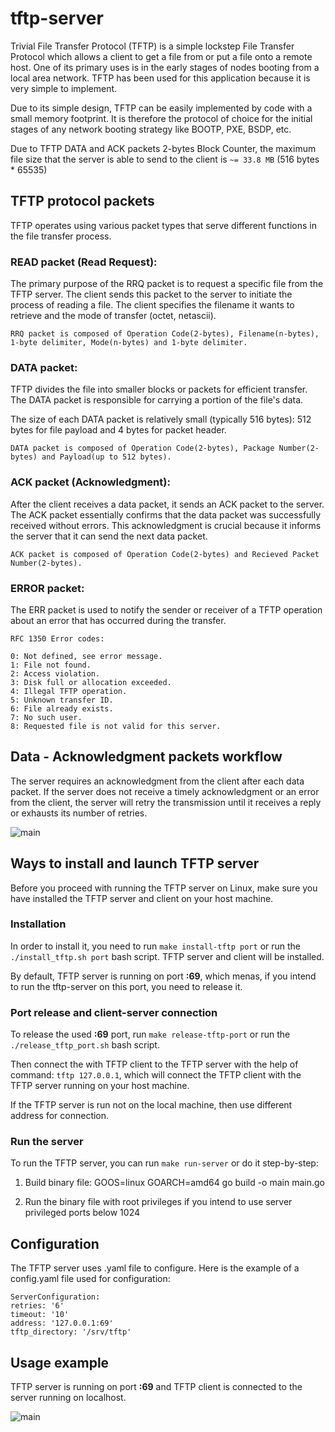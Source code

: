 # tftp-server

Trivial File Transfer Protocol (TFTP) is a simple lockstep File Transfer Protocol which allows a client to get a file from or put a file onto a remote host. One of its primary uses is in the early stages of nodes booting from a local area network. TFTP has been used for this application because it is very simple to implement.

Due to its simple design, TFTP can be easily implemented by code with a small memory footprint. It is therefore the protocol of choice for the initial stages of any network booting strategy like BOOTP, PXE, BSDP, etc.

Due to TFTP DATA and ACK packets 2-bytes Block Counter, the maximum file size that the server is able to send to the client is `~= 33.8 MB` (516 bytes * 65535)

## TFTP protocol packets

TFTP operates using various packet types that serve different functions in the file transfer process.

### READ packet (Read Request):

The primary purpose of the RRQ packet is to request a specific file from the TFTP server. The client sends this packet to the server to initiate the process of reading a file. The client specifies the filename it wants to retrieve and the mode of transfer (octet, netascii).

    RRQ packet is composed of Operation Code(2-bytes), Filename(n-bytes), 1-byte delimiter, Mode(n-bytes) and 1-byte delimiter.

### DATA packet:

TFTP divides the file into smaller blocks or packets for efficient transfer. The DATA packet is responsible for carrying a portion of the file's data.

The size of each DATA packet is relatively small (typically 516 bytes): 512 bytes for file payload and 4 bytes for packet header.

    DATA packet is composed of Operation Code(2-bytes), Package Number(2-bytes) and Payload(up to 512 bytes).

### ACK packet (Acknowledgment):

After the client receives a data packet, it sends an ACK packet to the server. The ACK packet essentially confirms that the data packet was successfully received without errors. This acknowledgment is crucial because it informs the server that it can send the next data packet.

    ACK packet is composed of Operation Code(2-bytes) and Recieved Packet Number(2-bytes).

### ERROR packet:

The ERR packet is used to notify the sender or receiver of a TFTP operation about an error that has occurred during the transfer.

    RFC 1350 Error codes:
    
    0: Not defined, see error message.
    1: File not found.
    2: Access violation.
    3: Disk full or allocation exceeded.
    4: Illegal TFTP operation.
    5: Unknown transfer ID.
    6: File already exists.
    7: No such user.
    8: Requested file is not valid for this server.

## Data - Acknowledgment packets workflow

The server requires an acknowledgment from the client after each data
packet. If the server does not receive a timely acknowledgment or an error
from the client, the server will retry the transmission until it receives a reply
or exhausts its number of retries.

![main](https://i.imgur.com/qiFnofN.png)

## Ways to install and launch TFTP server

Before you proceed with running the TFTP server on Linux, make sure you have installed the TFTP server and client on your host machine.

### Installation
In order to install it, you need to run `make install-tftp port` or run the `./install_tftp.sh port` bash script. TFTP server and client will be installed.

By default, TFTP server is running on port **:69**, which menas, if you intend to run the tftp-server on this port, you need to release it.


### Port release and client-server connection
To release the used **:69** port, run `make release-tftp-port` or run the `./release_tftp_port.sh` bash script.

Then connect the with TFTP client to the TFTP server with the help of command: `tftp 127.0.0.1`, which will connect the TFTP client with the TFTP server running on your host machine.

If the TFTP server is run not on the local machine, then use different address for connection.


### Run the server
To run the TFTP server, you can run `make run-server` or do it step-by-step:

1) Build binary file: GOOS=linux GOARCH=amd64 go build -o main main.go

2) Run the binary file with root privileges if you intend to use server privileged ports below 1024


## Configuration

The TFTP server uses .yaml file to configure. Here is the example of a config.yaml file used for configuration:

    ServerConfiguration:
    retries: '6'
    timeout: '10'
    address: '127.0.0.1:69'
    tftp_directory: '/srv/tftp'

## Usage example

TFTP server is running on port **:69** and TFTP client is connected to the server running on localhost.

![main](https://i.imgur.com/QoDenCW.png)
